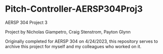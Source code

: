 # Pitch-Controller-AERSP304Proj3

AERSP 304 Project 3

Project by Nicholas Giampetro, Craig Stenstrom, Payton Glynn

Originally completed for AERSP 304 on 4/24/2023, this repository serves to archive this project for myself and my colleagues who worked on it.
